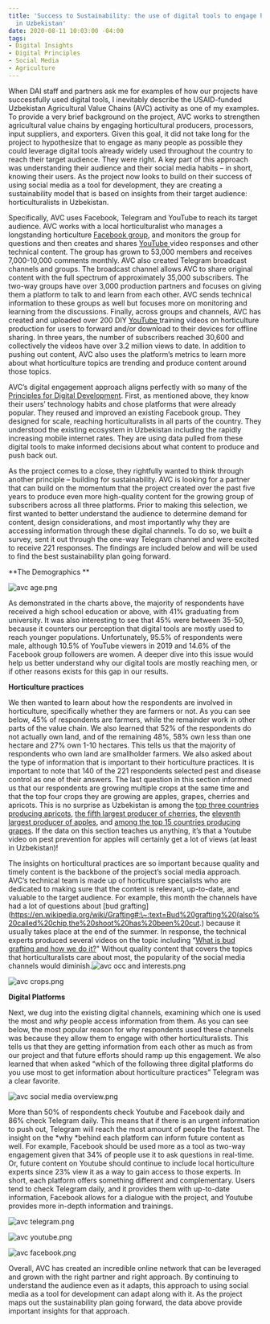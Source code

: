```yaml
---
title: 'Success to Sustainability: the use of digital tools to engage horticulturalists
  in Uzbekistan'
date: 2020-08-11 10:03:00 -04:00
tags:
- Digital Insights
- Digital Principles
- Social Media
- Agriculture
---
```


When DAI staff and partners ask me for examples of how our projects have successfully used digital tools, I inevitably describe the USAID-funded Uzbekistan Agricultural Value Chains (AVC) activity as one of my examples. To provide a very brief background on the project, AVC works to strengthen agricultural value chains by engaging horticultural producers, processors, input suppliers, and exporters. Given this goal, it did not take long for the project to hypothesize that to engage as many people as possible they could leverage digital tools already widely used throughout the country to reach their target audience. They were right. A key part of this approach was understanding their audience and their social media habits – in short, knowing their users. As the project now looks to build on their success of using social media as a tool for development, they are creating a sustainability model that is based on insights from their target audience: horticulturalists in Uzbekistan.

Specifically, AVC uses Facebook, Telegram and YouTube to reach its target audience. AVC works with a local horticulturalist who manages a longstanding horticulture [Facebook group](https://www.facebook.com/groups/bogdorchilik), and monitors the group for questions and then creates and shares [YouTube ](https://www.youtube.com/channel/UCpGVyZ0yok7YPxAw9-omMhA)video responses and other technical content. The group has grown to 53,000 members and receives 7,000-10,000 comments monthly. AVC also created Telegram broadcast channels and groups. The broadcast channel allows AVC to share original content with the full spectrum of approximately 35,000 subscribers. The two-way groups have over 3,000 production partners and focuses on giving them a platform to talk to and learn from each other. AVC sends technical information to these groups as well but focuses more on monitoring and learning from the discussions. Finally, across groups and channels, AVC has created and uploaded over 200 DIY [YouTube ](https://www.youtube.com/channel/UCpGVyZ0yok7YPxAw9-omMhA)training videos on horticulture production for users to forward and/or download to their devices for offline sharing. In three years, the number of subscribers reached 30,600 and collectively the videos have over 3.2 million views to date. In addition to pushing out content, AVC also uses the platform’s metrics to learn more about what horticulture topics are trending and produce content around those topics.

AVC’s digital engagement approach aligns perfectly with so many of the [Principles for Digital Development](https://digitalprinciples.org/). First, as mentioned above, they know their users’ technology habits and chose platforms that were already popular. They reused and improved an existing Facebook group. They designed for scale, reaching horticulturalists in all parts of the country. They understood the existing ecosystem in Uzbekistan including the rapidly increasing mobile internet rates. They are using data pulled from these digital tools to make informed decisions about what content to produce and push back out.

As the project comes to a close, they rightfully wanted to think through another principle – building for sustainability. AVC is looking for a partner that can build on the momentum that the project created over the past five years to produce even more high-quality content for the growing group of subscribers across all three platforms. Prior to making this selection, we first wanted to better understand the audience to determine demand for content, design considerations, and most importantly why they are accessing information through these digital channels. To do so, we built a survey, sent it out through the one-way Telegram channel and were excited to receive 221 responses. The findings are included below and will be used to find the best sustainability plan going forward.

**The Demographics **

![avc age.png](/uploads/avc%20age.png)

As demonstrated in the charts above, the majority of respondents have received a high school education or above, with 41% graduating from university. It was also interesting to see that 45% were between 35-50, because it counters our perception that digital tools are mostly used to reach younger populations. Unfortunately, 95.5% of respondents were male, although 10.5% of YouTube viewers in 2019 and 14.6% of the Facebook group followers are women. A deeper dive into this issue would help us better understand why our digital tools are mostly reaching men, or if other reasons exists for this gap in our results.

**Horticulture practices**

We then wanted to learn about how the respondents are involved in horticulture, specifically whether they are farmers or not. As you can see below, 45% of respondents are farmers, while the remainder work in other parts of the value chain. We also learned that 52% of the respondents do not actually own land, and of the remaining 48%, 58% own less than one hectare and 27% own 1-10 hectares. This tells us that the majority of respondents who own land are smallholder farmers. We also asked about the type of information that is important to their horticulture practices. It is important to note that 140 of the 221 respondents selected pest and disease control as one of their answers. The last question in this section informed us that our respondents are growing multiple crops at the same time and that the top four crops they are growing are apples, grapes, cherries and apricots. This is no surprise as Uzbekistan is among the [top three countries producing apricots](https://en.wikipedia.org/wiki/List_of_countries_by_apricot_production), [the fifth largest producer of cherries](https://www.tridge.com/intelligences/sweet-cherry), the [eleventh largest producer of apples](https://www.tridge.com/intelligences/apple/UZ), and [among the top 15 countries producing grapes](https://www.tridge.com/intelligences/grape/UZ). If the data on this section teaches us anything, it’s that a Youtube video on pest prevention for apples will certainly get a lot of views (at least in Uzbekistan)!

The insights on horticultural practices are so important because quality and timely content is the backbone of the project’s social media approach. AVC’s technical team is made up of horticulture specialists who are dedicated to making sure that the content is relevant, up-to-date, and valuable to the target audience. For example, this month the channels have had a lot of questions about [bud grafting](https://en.wikipedia.org/wiki/Grafting#:\~:text=Bud%20grafting%20(also%20called%20chip,the%20shoot%20has%20been%20cut.) because it usually takes place at the end of the summer. In response, the technical experts produced several videos on the topic including “[What is bud grafting and how we do it?](https://www.youtube.com/watch?v=IE0eoqR4zlA&t=196s)" Without quality content that covers the topics that horticulturalists care about most, the popularity of the social media channels would diminish.![avc occ and interests.png](/uploads/avc%20occ%20and%20interests.png)

![avc crops.png](/uploads/avc%20crops.png)

**Digital Platforms**

Next, we dug into the existing digital channels, examining which one is used the most and *why* people access information from them. As you can see below, the most popular reason for why respondents used these channels was because they allow them to engage with other horticulturalists. This tells us that they are getting information from each other as much as from our project and that future efforts should ramp up this engagement. We also learned that when asked “which of the following three digital platforms do you use most to get information about horticulture practices” Telegram was a clear favorite.

![avc social media overview.png](/uploads/avc%20social%20media%20overview.png)

More than 50% of respondents check Youtube and Facebook daily and 86% check Telegram daily. This means that if there is an urgent information to push out, Telegram will reach the most amount of people the fastest. The insight on the *why *behind each platform can inform future content as well. For example, Facebook should be used more as a tool as two-way engagement given that 34% of people use it to ask questions in real-time. Or, future content on Youtube should continue to include local horticulture experts since 23% view it as a way to gain access to those experts. In short, each platform offers something different and complementary. Users tend to check Telegram daily, and it provides them with up-to-date information, Facebook allows for a dialogue with the project, and Youtube provides more in-depth information and trainings.

![avc telegram.png](/uploads/avc%20telegram.png)

![avc youtube.png](/uploads/avc%20youtube.png)

![avc facebook.png](/uploads/avc%20facebook.png)

Overall, AVC has created an incredible online network that can be leveraged and grown with the right partner and right approach. By continuing to understand the audience even as it adapts, this approach to using social media as a tool for development can adapt along with it. As the project maps out the sustainability plan going forward, the data above provide important insights for that approach.